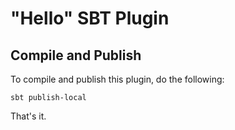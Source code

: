 # "Hello" SBT Plugin #

## Compile and Publish ##

To compile and publish this plugin, do the following:

    sbt publish-local

That's it.
